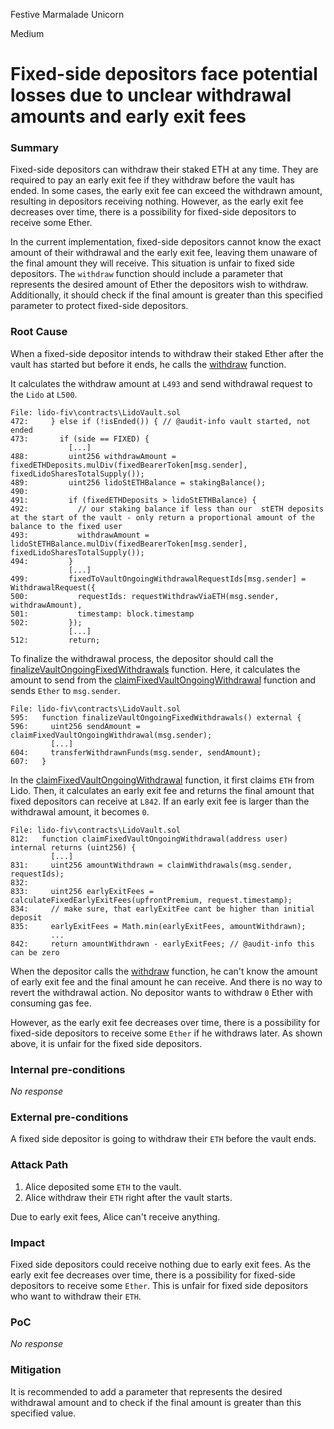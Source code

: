 Festive Marmalade Unicorn

Medium

# Fixed-side depositors face potential losses due to unclear withdrawal amounts and early exit fees

### Summary

Fixed-side depositors can withdraw their staked ETH at any time. They are required to pay an early exit fee if they withdraw before the vault has ended. In some cases, the early exit fee can exceed the withdrawn amount, resulting in depositors receiving nothing. However, as the early exit fee decreases over time, there is a possibility for fixed-side depositors to receive some Ether.

In the current implementation, fixed-side depositors cannot know the exact amount of their withdrawal and the early exit fee, leaving them unaware of the final amount they will receive. This situation is unfair to fixed side depositors. The `withdraw` function should include a parameter that represents the desired amount of Ether the depositors wish to withdraw. Additionally, it should check if the final amount is greater than this specified parameter to protect fixed-side depositors.


### Root Cause

When a fixed-side depositor intends to withdraw their staked Ether after the vault has started but before it ends, he calls the [withdraw](https://github.com/sherlock-audit/2024-08-saffron-finance/blob/38dd9c8436db341c331f1b14545770c1766fc0ee/lido-fiv/contracts/LidoVault.sol#L423) function.

It calculates the withdraw amount at `L493` and send withdrawal request to the `Lido` at `L500`.

```solidity
File: lido-fiv\contracts\LidoVault.sol
472:     } else if (!isEnded()) { // @audit-info vault started, not ended
473:       if (side == FIXED) {
             [...]
488:         uint256 withdrawAmount = fixedETHDeposits.mulDiv(fixedBearerToken[msg.sender], fixedLidoSharesTotalSupply());
489:         uint256 lidoStETHBalance = stakingBalance();
490: 
491:         if (fixedETHDeposits > lidoStETHBalance) { 
492:           // our staking balance if less than our  stETH deposits at the start of the vault - only return a proportional amount of the balance to the fixed user
493:           withdrawAmount = lidoStETHBalance.mulDiv(fixedBearerToken[msg.sender], fixedLidoSharesTotalSupply());
494:         }
             [...]
499:         fixedToVaultOngoingWithdrawalRequestIds[msg.sender] = WithdrawalRequest({ 
500:           requestIds: requestWithdrawViaETH(msg.sender, withdrawAmount),
501:           timestamp: block.timestamp
502:         });
             [...]
512:         return;
```
To finalize the withdrawal process, the depositor should call the [finalizeVaultOngoingFixedWithdrawals](https://github.com/sherlock-audit/2024-08-saffron-finance/blob/38dd9c8436db341c331f1b14545770c1766fc0ee/lido-fiv/contracts/LidoVault.sol#L595) function.
Here, it calculates the amount to send from the [claimFixedVaultOngoingWithdrawal](https://github.com/sherlock-audit/2024-08-saffron-finance/blob/38dd9c8436db341c331f1b14545770c1766fc0ee/lido-fiv/contracts/LidoVault.sol#L812) function and sends `Ether` to `msg.sender`.

```solidity
File: lido-fiv\contracts\LidoVault.sol
595:   function finalizeVaultOngoingFixedWithdrawals() external { 
596:     uint256 sendAmount = claimFixedVaultOngoingWithdrawal(msg.sender);
         [...]
604:     transferWithdrawnFunds(msg.sender, sendAmount);
607:   }
```
In the [claimFixedVaultOngoingWithdrawal](https://github.com/sherlock-audit/2024-08-saffron-finance/blob/38dd9c8436db341c331f1b14545770c1766fc0ee/lido-fiv/contracts/LidoVault.sol#L812) function, it first claims `ETH` from Lido. Then, it calculates an early exit fee and returns the final amount that fixed depositors can receive at `L842`. If an early exit fee is larger than the withdrawal amount, it becomes `0`.
```solidity
File: lido-fiv\contracts\LidoVault.sol
812:   function claimFixedVaultOngoingWithdrawal(address user) internal returns (uint256) { 
         [...]
831:     uint256 amountWithdrawn = claimWithdrawals(msg.sender, requestIds); 
832: 
833:     uint256 earlyExitFees = calculateFixedEarlyExitFees(upfrontPremium, request.timestamp);
834:     // make sure, that earlyExitFee cant be higher than initial deposit
835:     earlyExitFees = Math.min(earlyExitFees, amountWithdrawn); 
         ...
842:     return amountWithdrawn - earlyExitFees; // @audit-info this can be zero
```

When the depositor calls the [withdraw](https://github.com/sherlock-audit/2024-08-saffron-finance/blob/38dd9c8436db341c331f1b14545770c1766fc0ee/lido-fiv/contracts/LidoVault.sol#L423) function, he can't know the amount of early exit fee and the final amount he can receive. And there is no way to revert the withdrawal action.
No depositor wants to withdraw `0` Ether with consuming gas fee.

However, as the early exit fee decreases over time, there is a possibility for fixed-side depositors to receive some `Ether` if he withdraws later.
As shown above, it is unfair for the fixed side depositors.

### Internal pre-conditions

_No response_

### External pre-conditions

A fixed side depositor is going to withdraw their `ETH` before the vault ends.

### Attack Path

1. Alice deposited some `ETH` to the vault.
2. Alice withdraw their `ETH` right after the vault starts.

Due to early exit fees, Alice can't receive anything.

### Impact

Fixed side depositors could receive nothing due to early exit fees. As the early exit fee decreases over time, there is a possibility for fixed-side depositors to receive some `Ether`. This is unfair for fixed side depositors who want to withdraw their `ETH`.

### PoC

_No response_

### Mitigation

It is recommended to add a parameter that represents the desired withdrawal amount and to check if the final amount is greater than this specified value.